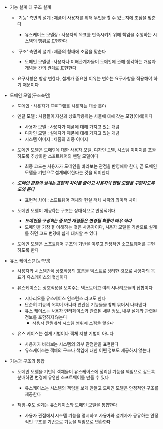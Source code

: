 - 기능 설계 대 구조 설계
    - '기능' 측면의 설계 : 제품이 사용자를 위해 무엇을 할 수 있는지에 초점을 맞춘다
        - 유스케이스 모델링 : 사용자의 목표를 만족시키기 위해 책임을 수행하는 시스템의 행위로 표현한다
    - '구조' 측면의 설계 : 제품의 형태에 초점을 맞춘다
        - 도메인 모델링 : 사용자나 이해관계자들이 도메인에 관해 생각하는 개념과 개념들 간의 관계로 표현한다

    - 요구사항은 항상 변한다, 설계가 중요한 이유는 변하는 요구사항을 적용해야 하기 때문이다

- 도메인 모델(구조측면)
    - 도메인 : 사용자가 프로그램을 사용하는 대상 분야
    - 멘탈 모델 : 사람들이 자신과 상호작용하는 사물에 대해 갖는 모형(이해)이다
        - 사용자 모델 : 사용자가 제품에 대해 가지고 있는 개념
        - 디자인 모델 : 설계자가 제품에 대해 가지고 있는 개념
        - 시스템 이미지 : 제품의 최종 이미지

    - 도메인 모델은 도메인에 대한 사용자 모델, 디자인 모델, 시스템 이미지를 포괄하도록 추상화한 소프트웨어의 멘탈 모델이다 
        - 최종 코드는 사용자가 도메인을 바라보는 관점을 반영해야 한다, 곧 도메인 모델을 기반으로 설계돼야한다는 것을 의미한다

    - ***도메인 관점의 설계는 표현적 차이를 줄이고 사용자의 멘탈 모델을 구현하도록 도와 준다***
        - 표현적 차이 : 소프트웨어 객체와 현실 객체 사이의 의미적 차이 
    
    - 도메인 모델이 제공하는 구조는 상대적으로 안정적이다
        - ***도메인을 구성하는 중요한 개념들은 변경될 확률이 매우 적다***
        - 도메인을 가장 잘 이해하는 것은 사용자이다, 사용자 모델을 기반으로 설계를 하면 코드 변경에 쉽게 대처할 수 있다

    - 도메인 모델은 소프트웨어 구조의 기반을 이루고 안정적인 소프트웨어를 구현하도록 한다



- 유스 케이스(기능측면)
    - 사용자와 시스템간에 상호작용의 흐름을 텍스트로 정리한 것으로 사용자의 목표가 유스케이스의 핵심이다

    - 유스케이스는 상호작용을 보여주는 텍스트이고 여러 시나리오들의 집합이다
        - 시나리오를 유스케이스 인스턴스 라고도 한다
        - 단순히 기능의 목록이 아니라 연관된 기능들을 함께 묶어서 나타낸다
        - 유스 케이스는 사용자 인터페이스와 관련된 세부 정보, 내부 설계와 관련된 정보를 포함하지 않는다
            - 사용자 관점에서 시스템 행위에 초점을 맞춘다
        
    - 유스 케이스는 설계 기법이나 객체 지향 기법이 아니다
        - 사용자가 바라보는 시스템의 외부 관점만을 표현한다
        - 유스케이스는 객체의 구조나 책임에 대한 어떤 정보도 제공하지 않는다


- 기능과 구조의 통합
    - 도메인 모델을 기반의 객체들이 유스케이스에 정리된 기능을 책임으로 갖도록 분배하면 변경에 유연한 소프트웨어를 만들 수 있다 
        - 유스케이스는 시스템의 책임을 보게 만들고 도메인 모델은 안정적인 구조를 제공한다 
    
    - 책임-주도 설계는 유스케이스와 도메인 모델을 통합한다
        - 사용자 관점에서 시스템 기능을 명시하고 사용자와 설계자가 공유하는 안정적인 구조를 기반으로 기능을 책임으로 변환한다
        